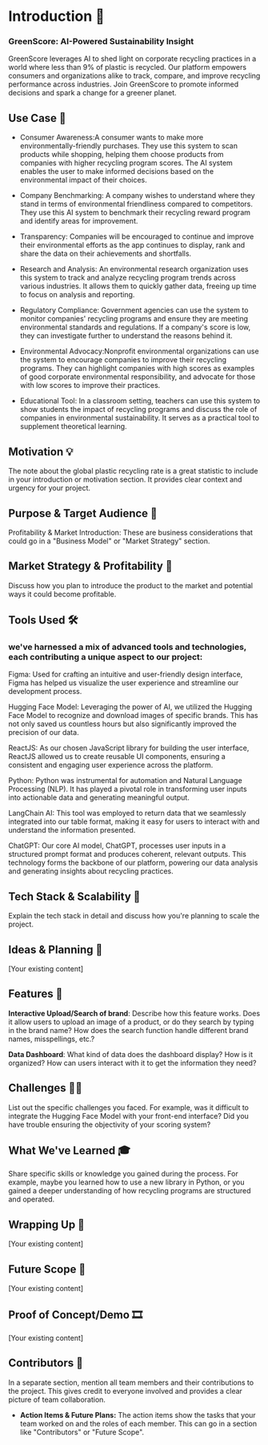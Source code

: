 # **Introduction 🚀**


### GreenScore: AI-Powered Sustainability Insight
GreenScore leverages AI to shed light on corporate recycling practices in a world where less than 9% of plastic is recycled. Our platform empowers consumers and organizations alike to track, compare, and improve recycling performance across industries. Join GreenScore to promote informed decisions and spark a change for a greener planet.

## **Use Case 💬**

-  Consumer Awareness:A consumer wants to make more environmentally-friendly purchases. They use this system to scan products while shopping, helping them choose products from companies with higher recycling program scores. The AI system enables the user to make informed decisions based on the environmental impact of their choices.

- Company Benchmarking: A company wishes to understand where they stand in terms of environmental friendliness compared to competitors. They use this AI system to benchmark their recycling reward program and identify areas for improvement.

- Transparency:  Companies will be encouraged to continue and improve their environmental efforts as the app continues to display, rank and share the data on their achievements and shortfalls.

- Research and Analysis: An environmental research organization uses this system to track and analyze recycling program trends across various industries. It allows them to quickly gather data, freeing up time to focus on analysis and reporting.

- Regulatory Compliance: Government agencies can use the system to monitor companies' recycling programs and ensure they are meeting environmental standards and regulations. If a company's score is low, they can investigate further to understand the reasons behind it.

- Environmental Advocacy:Nonprofit environmental organizations can use the system to encourage companies to improve their recycling programs. They can highlight companies with high scores as examples of good corporate environmental responsibility, and advocate for those with low scores to improve their practices.

- Educational Tool: In a classroom setting, teachers can use this system to show students the impact of recycling programs and discuss the role of companies in environmental sustainability. It serves as a practical tool to supplement theoretical learning.

## **Motivation 💡**

The note about the global plastic recycling rate is a great statistic to include in your introduction or motivation section. It provides clear context and urgency for your project.

## **Purpose & Target Audience 🎯**

Profitability & Market Introduction: These are business considerations that could go in a "Business Model" or "Market Strategy" section.

## **Market Strategy & Profitability 💼**

Discuss how you plan to introduce the product to the market and potential ways it could become profitable.

## **Tools Used 🛠**

### we've harnessed a mix of advanced tools and technologies, each contributing a unique aspect to our project:

Figma: Used for crafting an intuitive and user-friendly design interface, Figma has helped us visualize the user experience and streamline our development process.

Hugging Face Model: Leveraging the power of AI, we utilized the Hugging Face Model to recognize and download images of specific brands. This has not only saved us countless hours but also significantly improved the precision of our data.

ReactJS: As our chosen JavaScript library for building the user interface, ReactJS allowed us to create reusable UI components, ensuring a consistent and engaging user experience across the platform.

Python: Python was instrumental for automation and Natural Language Processing (NLP). It has played a pivotal role in transforming user inputs into actionable data and generating meaningful output.

LangChain AI: This tool was employed to return data that we seamlessly integrated into our table format, making it easy for users to interact with and understand the information presented.

ChatGPT: Our core AI model, ChatGPT, processes user inputs in a structured prompt format and produces coherent, relevant outputs. This technology forms the backbone of our platform, powering our data analysis and generating insights about recycling practices.

## **Tech Stack & Scalability 🚀**

Explain the tech stack in detail and discuss how you're planning to scale the project.

## **Ideas & Planning 🧠**

[Your existing content]

## **Features 🌟**

**Interactive Upload/Search of brand**: Describe how this feature works. Does it allow users to upload an image of a product, or do they search by typing in the brand name? How does the search function handle different brand names, misspellings, etc.?

**Data Dashboard**: What kind of data does the dashboard display? How is it organized? How can users interact with it to get the information they need?

## **Challenges 🏋️‍♀️**

List out the specific challenges you faced. For example, was it difficult to integrate the Hugging Face Model with your front-end interface? Did you have trouble ensuring the objectivity of your scoring system?

## **What We've Learned 🎓**

Share specific skills or knowledge you gained during the process. For example, maybe you learned how to use a new library in Python, or you gained a deeper understanding of how recycling programs are structured and operated.

## **Wrapping Up 🏁**

[Your existing content]

## **Future Scope 🔭**

[Your existing content]

## **Proof of Concept/Demo 🎞️**

[Your existing content]

## **Contributors 🤝**

In a separate section, mention all team members and their contributions to the project. This gives credit to everyone involved and provides a clear picture of team collaboration.

- **Action Items & Future Plans:** The action items show the tasks that your team worked on and the roles of each member. This can go in a section like "Contributors" or "Future Scope".

